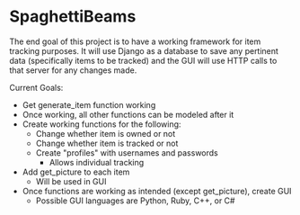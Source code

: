 # SpaghettiBeams

The end goal of this project is to have a working framework for item tracking purposes. It will use Django as a database to save any pertinent data (specifically items to be tracked) and the GUI will use HTTP calls to that server for any changes made.

Current Goals:
* Get generate_item function working
 * Once working, all other functions can be modeled after it
* Create working functions for the following:
  * Change whether item is owned or not
  * Change whether item is tracked or not
  * Create "profiles" with usernames and passwords
    * Allows individual tracking
* Add get_picture to each item
  * Will be used in GUI
* Once functions are working as intended (except get_picture), create GUI
  * Possible GUI languages are Python, Ruby, C++, or C#
